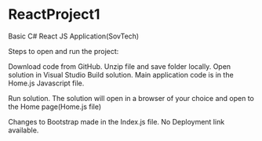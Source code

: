 # ReactProject1
Basic C# React JS Application(SovTech)

Steps to open and run the project:

Download code from GitHub.
Unzip file and save folder locally.
Open solution in Visual Studio
Build solution.
Main application code is in the Home.js Javascript file.

Run solution.
The solution will open in a browser of your choice and open to the Home page(Home.js file)

Changes to Bootstrap made in the Index.js file.
No Deployment link available.

